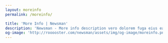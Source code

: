 ```yaml
---
layout: moreinfo
permalink: /moreinfo/

title: 'More Info | Newsman'
description: 'Newsman - More info description vero dolorem fuga eius earum sapiente velit excepturi dicta illo soluta laboriosam explicabo non. Deserunt non, consequatur recusandae maxime.'
og-image: 'http://rooooster.com/newsman/assets/img/og-image/moreinfo.png'
---
```

